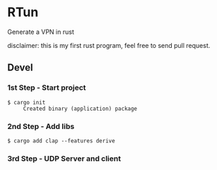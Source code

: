 # RTun

Generate a VPN in rust 

disclaimer: this is my first rust program, feel free to send pull request.  

## Devel

### 1st Step - Start project

``` 
$ cargo init
     Created binary (application) package
```

### 2nd Step - Add libs
```
$ cargo add clap --features derive
```

### 3rd Step - UDP Server and client

